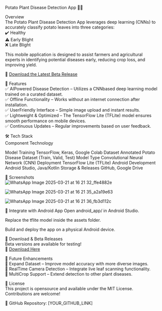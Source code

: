 Potato Plant Disease Detection App 🌱📱  


 Overview  
The Potato Plant Disease Detection App leverages deep learning (CNNs) to accurately classify potato leaves into three categories:  
✔️ Healthy  
⚠️ Early Blight  
❌ Late Blight  

This mobile application is designed to assist farmers and agricultural experts in identifying potential diseases early, reducing crop loss, and improving yield.  

🔗 [Download the Latest Beta Release](https://github.com/forever1ce/New-Blight/releases)  






 📌 Features  
✅ AIPowered Disease Detection – Utilizes a CNNbased deep learning model trained on a curated dataset.  
✅ Offline Functionality – Works without an internet connection after installation.  
✅ UserFriendly Interface – Simple image upload and instant results.  
✅ Lightweight & Optimized – The TensorFlow Lite (TFLite) model ensures smooth performance on mobile devices.  
✅ Continuous Updates – Regular improvements based on user feedback.  






 🛠️ Tech Stack  
 Component  Technology 

 Model Training  TensorFlow, Keras, Google Colab 
 Dataset  Annotated Potato Disease Dataset (Train, Valid, Test) 
 Model Type  Convolutional Neural Network (CNN) 
 Deployment  TensorFlow Lite (TFLite) 
 Android Development  Android Studio, Java/Kotlin 
 Storage & Releases  GitHub, Google Drive 






 📸 Screenshots  
![WhatsApp Image 2025-03-21 at 16 21 32_ffe4882e](https://github.com/user-attachments/assets/1901373d-f477-4e4f-9aef-e9cb275138b3)

![WhatsApp Image 2025-03-21 at 16 21 35_a2a19e63](https://github.com/user-attachments/assets/da2744e2-2102-43cd-8713-34afdb29d2f9)

![WhatsApp Image 2025-03-21 at 16 21 36_fb3d112c](https://github.com/user-attachments/assets/0f17f2d1-7fa1-48ae-ba8f-35c2d1a74239)







📂 Integrate with Android App
Open android_app/ in Android Studio.

Replace the tflite model inside the assets folder.

Build and deploy the app on a physical Android device.







 🚀 Download & Beta Releases  
Beta versions are available for testing!  
🔗 [Download Here](https://github.com/forever1ce/New-Blight/releases)  






 📢 Future Enhancements  
📌 Expand Dataset – Improve model accuracy with more diverse images.  
📌 RealTime Camera Detection – Integrate live leaf scanning functionality.  
📌 MultiCrop Support – Extend detection to other plant diseases.  






 📜 License  
This project is opensource and available under the MIT License. Contributions are welcome!  




📌 GitHub Repository: [YOUR_GITHUB_LINK]  

